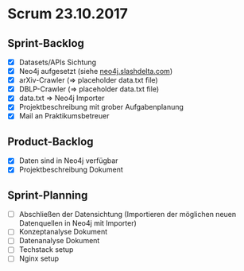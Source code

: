 # Scrum 23.10.2017

## Sprint-Backlog

- [x] Datasets/APIs Sichtung
- [x] Neo4j aufgesetzt (siehe [neo4j.slashdelta.com](neo4j.slashdelta.com))
- [x] arXiv-Crawler (=> placeholder data.txt file)
- [x] DBLP-Crawler (=> placeholder data.txt file)
- [x] data.txt => Neo4j Importer
- [x] Projektbeschreibung mit grober Aufgabenplanung
- [x] Mail an Praktikumsbetreuer

## Product-Backlog

- [x] Daten sind in Neo4j verfügbar
- [x] Projektbeschreibung Dokument

## Sprint-Planning

- [ ] Abschließen der Datensichtung (Importieren der möglichen neuen Datenquellen in Neo4j mit Importer)
- [ ] Konzeptanalyse Dokument
- [ ] Datenanalyse Dokument 
- [ ] Techstack setup
- [ ] Nginx setup
